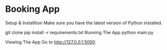 # Booking App 

Setup & Installtion
Make sure you have the latest version of Python installed.

git clone <repo-url>
pip install -r requirements.txt
Running The App
python main.py

Viewing The App
Go to http://127.0.0.1:5000
